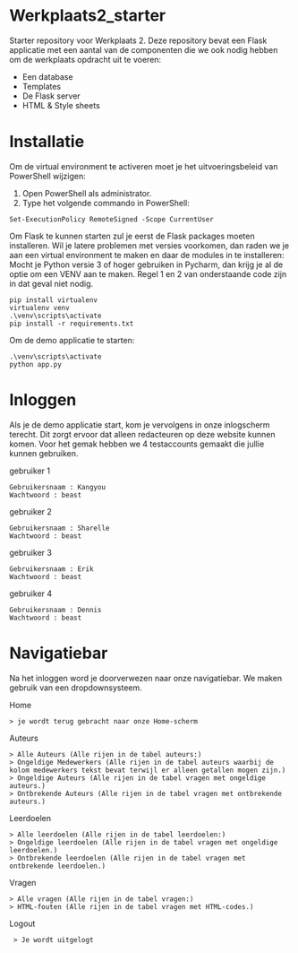 # Werkplaats2_starter
Starter repository voor Werkplaats 2. Deze repository bevat een Flask applicatie met een aantal van de componenten die we ook nodig hebben om de werkplaats opdracht uit te voeren: 
- Een database
- Templates
- De Flask server
- HTML & Style sheets


# Installatie
Om de virtual environment te activeren moet je het uitvoeringsbeleid van PowerShell wijzigen: 

1. Open PowerShell als administrator.
2. Type het volgende commando in PowerShell:
``` 
Set-ExecutionPolicy RemoteSigned -Scope CurrentUser
```


Om Flask te kunnen starten zul je eerst de Flask packages moeten installeren. Wil je latere problemen met versies voorkomen, dan raden we je aan een virtual environment te maken en daar de modules in te installeren:
Mocht je Python versie 3 of hoger gebruiken in Pycharm, dan krijg je al de optie om een VENV aan te maken. Regel 1 en 2 van onderstaande code zijn in dat geval niet nodig.
```
pip install virtualenv
virtualenv venv
.\venv\scripts\activate
pip install -r requirements.txt
```

Om de demo applicatie te starten: 
``` 
.\venv\scripts\activate
python app.py
```
 

# Inloggen
Als je de demo applicatie start, kom je vervolgens in onze inlogscherm terecht.
Dit zorgt ervoor dat alleen redacteuren op deze website kunnen komen. 
Voor het gemak hebben we 4 testaccounts gemaakt die jullie kunnen gebruiken.

gebruiker 1
``` 
Gebruikersnaam : Kangyou 
Wachtwoord : beast
```
gebruiker 2
``` 
Gebruikersnaam : Sharelle 
Wachtwoord : beast
```
gebruiker 3
``` 
Gebruikersnaam : Erik 
Wachtwoord : beast
```
gebruiker 4
``` 
Gebruikersnaam : Dennis
Wachtwoord : beast
```



# Navigatiebar
Na het inloggen word je doorverwezen naar onze navigatiebar. We maken gebruik van een dropdownsysteem. 

Home
``` 
> je wordt terug gebracht naar onze Home-scherm
```
Auteurs 
``` 
> Alle Auteurs (Alle rijen in de tabel auteurs:)
> Ongeldige Medewerkers (Alle rijen in de tabel auteurs waarbij de kolom medewerkers tekst bevat terwijl er alleen getallen mogen zijn.)
> Ongeldige Auteurs (Alle rijen in de tabel vragen met ongeldige auteurs.)
> Ontbrekende Auteurs (Alle rijen in de tabel vragen met ontbrekende auteurs.)
``` 

Leerdoelen 
``` 
> Alle leerdoelen (Alle rijen in de tabel leerdoelen:)
> Ongeldige leerdoelen (Alle rijen in de tabel vragen met ongeldige leerdoelen.)
> Ontbrekende leerdoelen (Alle rijen in de tabel vragen met ontbrekende leerdoelen.)
``` 
Vragen 
``` 
> Alle vragen (Alle rijen in de tabel vragen:)
> HTML-fouten (Alle rijen in de tabel vragen met HTML-codes.)
```
Logout 
``` 
 > Je wordt uitgelogt
           
```
